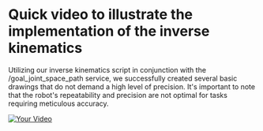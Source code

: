 # Quick video to illustrate the implementation of the inverse kinematics

Utilizing our inverse kinematics script in conjunction with the /goal_joint_space_path service, we successfully created several basic drawings that do not demand a high level of precision. It's important to note that the robot's repeatability and precision are not optimal for tasks requiring meticulous accuracy.

[![Your Video](https://img.youtube.com/vi/yfIUMYHRLNg/0.jpg)](https://www.youtube.com/watch?v=yfIUMYHRLNg)

